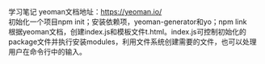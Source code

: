 学习笔记
yeoman文档地址：https://yeoman.io/  
初始化一个项目npm init；安装依赖项，yeoman-generator和yo；npm link  
根据yeoman文档，创建index.js和模板文件t.html。index.js可控制初始化的package文件并执行安装modules，利用文件系统创建需要的文件，也可以处理用户在命令行中的输入。
